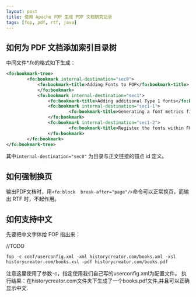 ```yaml
---
layout: post
title: 使用 Apache FOP 生成 PDF 文档研究记录
tags: [fop, pdf, rtf, java]
---
```


如何为 PDF 文档添加索引目录树
---------------------------------
中间文件*.fo的格式如下生成：

````xml
<fo:bookmark-tree>
    	<fo:bookmark internal-destination="sec0">
       		<fo:bookmark-title>Adding Fonts to FOP</fo:bookmark-title>
    		</fo:bookmark>
    		<fo:bookmark internal-destination="sec1">
        		<fo:bookmark-title>Adding additional Type 1 fonts</fo:bookmark-title>
        		<fo:bookmark internal-destination="sec1-1">
            			<fo:bookmark-title>Generating a font metrics file</fo:bookmark-title>
        		</fo:bookmark>
        		<fo:bookmark internal-destination="sec1-2">
            			<fo:bookmark-title>Register the fonts within FOP</fo:bookmark-title>
        		</fo:bookmark>
    	</fo:bookmark>
</fo:bookmark-tree>
````

其中``internal-destination="sec0"`` 为目录与正文链接的锚点 id 定义。

如何强制换页
--------------------------------

输出PDF文档时，用``<fo:block  break-after="page"/>``命令可以正常换页，而输出 RTF 时，不起作用。

如何支持中文
-------------------------------------

先要把中文字体给 FOP 指出来：

//TODO

````
fop -c conf/userconfig.xml -xml historycreator.com/books.xml -xsl historycreator.com/books.xsl -pdf historycreator.com/books.pdf
````

注意这里使用了参数-c，指定使用我们自己写的userconfig.xml为配置文件。
执行结果：在historycreator.com文件夹下生成了一个books.pdf文件,并且可以正确显示中文.